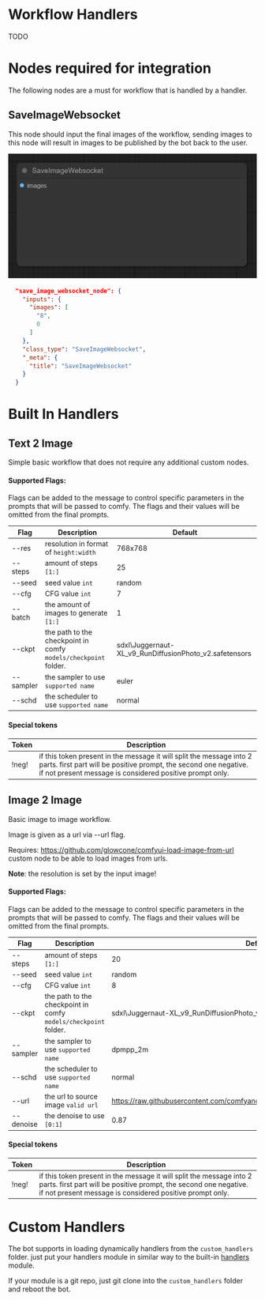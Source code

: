 # Workflow Handlers

TODO

# Nodes required for integration

The following nodes are a must for workflow that is handled by a handler.

## SaveImageWebsocket

This node should input the final images of the workflow, sending images to this node will result in images to be published by the bot back to the user.

![pic](../.meta/save-to-socket-node.png)

```json
  "save_image_websocket_node": {
    "inputs": {
      "images": [
        "8",
        0
      ]
    },
    "class_type": "SaveImageWebsocket",
    "_meta": {
      "title": "SaveImageWebsocket"
    }
  }
```

# Built In Handlers

## Text 2 Image

Simple basic workflow that does not require any additional custom nodes.

#### Supported Flags:

Flags can be added to the message to control specific parameters in the prompts that will be passed to comfy. The flags and their values will be omitted from the final prompts.

| Flag      | Description                                                     | Default                                                |
|-----------|-----------------------------------------------------------------|--------------------------------------------------------|
| --res     | resolution in format of `height:width`                          | 768x768                                                |
| --steps   | amount of steps `[1:]`                                       | 25                                                     |
| --seed    | seed value `int`                                                | random                                                 |
| --cfg     | CFG value `int`                                                 | 7                                                      |
| --batch   | the amount of images to generate `[1:]`                      | 1                                                      |
| --ckpt    | the path to the checkpoint in comfy `models/checkpoint` folder. | sdxl\Juggernaut-XL_v9_RunDiffusionPhoto_v2.safetensors |
| --sampler | the sampler to use `supported name`                             | euler                                                  |
| --schd    | the scheduler to use `supported name`                           | normal                                                 |

#### Special tokens

| Token | Description                                                                                                                                                                                          |
|-------|------------------------------------------------------------------------------------------------------------------------------------------------------------------------------------------------------|
| !neg! | if this token present in the message it will split the message into 2 parts. first part will be positive prompt, the second one negative. if not present message is considered positive prompt only. | 



## Image 2 Image

Basic image to image workflow.

Image is given as a url via --url flag.

Requires: https://github.com/glowcone/comfyui-load-image-from-url custom node to be able to load images from urls.

**Note**: the resolution is set by the input image!

#### Supported Flags:

Flags can be added to the message to control specific parameters in the prompts that will be passed to comfy. The flags and their values will be omitted from the final prompts.

| Flag      | Description                                                     | Default                                                                           |
|-----------|-----------------------------------------------------------------|-----------------------------------------------------------------------------------|
| --steps   | amount of steps `[1:]`                                          | 20                                                                                |
| --seed    | seed value `int`                                                | random                                                                            |
| --cfg     | CFG value `int`                                                 | 8                                                                                 |
| --ckpt    | the path to the checkpoint in comfy `models/checkpoint` folder. | sdxl\Juggernaut-XL_v9_RunDiffusionPhoto_v2.safetensors                            |
| --sampler | the sampler to use `supported name`                             | dpmpp_2m                                                                          |
| --schd    | the scheduler to use `supported name`                           | normal                                                                            |
| --url     | the url to source image `valid url`                             | https://raw.githubusercontent.com/comfyanonymous/ComfyUI/master/input/example.png |
| --denoise | the denoise to use `[0:1]`                                      | 0.87                                                                              |

#### Special tokens

| Token | Description                                                                                                                                                                                          |
|-------|------------------------------------------------------------------------------------------------------------------------------------------------------------------------------------------------------|
| !neg! | if this token present in the message it will split the message into 2 parts. first part will be positive prompt, the second one negative. if not present message is considered positive prompt only. | 


# Custom Handlers

The bot supports in loading dynamically handlers from the `custom_handlers` folder. just put your handlers module in similar way to the built-in [handlers](../handlers/) module.

If your module is a git repo, just git clone into the `custom_handlers` folder and reboot the bot.